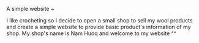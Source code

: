 A simple website ~

I like crocheting so I decide to open a small shop to sell my wool products and create a simple website to provide basic product's information of my shop.
My shop's name is Nam Huoq and welcome to my website ^^
